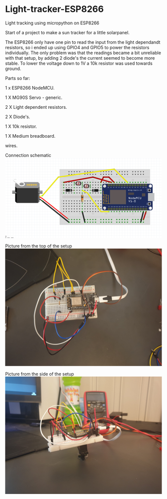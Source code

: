 # Light-tracker-ESP8266
Light tracking using micropython on ESP8266

Start of a project to make a sun tracker for a little solarpanel.

The ESP8266 only have one pin to read the input from the light dependandt resistors, so i ended up using GPIO4 and GPIO5 to power the resistors individually.
The only problem was that the readings became a bit unreliable with that setup, by adding 2 diode's the current seemed to become more stable.
To lower the voltage down to 1V a 10k resistor was used towards ground.

Parts so far:

  1 x ESP8266 NodeMCU.
  
  1 X MG90S Servo - generic.
  
  2 X Light dependent resistors.
  
  2 X Diode's.
  
  1 X 10k resistor.
  
  1 X Medium breadboard.
  
  wires.


Connection schematic 
![Schematic](/Images/Schematic.PNG)

Picture from the top of the setup
![Top](/Images/Top.jpg)

Picture from the side of the setup
![Side](/Images/Side.jpg)
